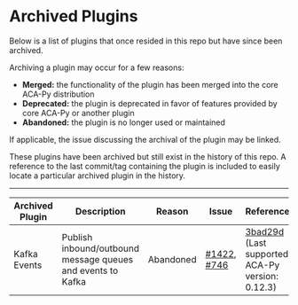 # Archived Plugins

Below is a list of plugins that once resided in this repo but have since been archived.

Archiving a plugin may occur for a few reasons:

- **Merged:** the functionality of the plugin has been merged into the core ACA-Py distribution
- **Deprecated:** the plugin is deprecated in favor of features provided by core ACA-Py or another plugin
- **Abandoned:** the plugin is no longer used or maintained

If applicable, the issue discussing the archival of the plugin may be linked.

These plugins have been archived but still exist in the history of this repo. A reference to the last commit/tag containing the plugin is included to easily locate a particular archived plugin in the history.

---

Archived Plugin         | Description                | Reason | Issue | Reference
------------------------|----------------------------|--------|-------|-----------
Kafka Events | Publish inbound/outbound message queues and events to Kafka | Abandoned | [#1422](https://github.com/openwallet-foundation/acapy-plugins/issues/1422), [#746](https://github.com/openwallet-foundation/acapy-plugins/issues/746) | [3bad29d](https://github.com/openwallet-foundation/acapy-plugins/tree/3bad29d553a6c8b8150cf4f877ba34d73e630f0c/kafka_events) (Last supported ACA-Py version: 0.12.3)
